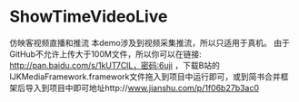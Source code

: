 # ShowTimeVideoLive
仿映客视频直播和推流
本demo涉及到视频采集推流，所以只适用于真机。
由于GitHub不允许上传大于100M文件，所以你可以在链接: http://pan.baidu.com/s/1kUT7ClL，密码:6uji ，下载B站的IJKMediaFramework.framework文件拖入到项目中运行即可，或到简书合并框架后导入到项目中即可地址http://www.jianshu.com/p/1f06b27b3ac0
